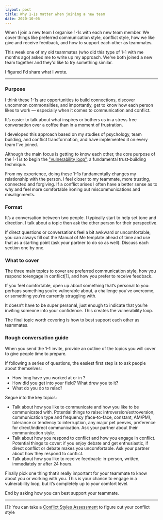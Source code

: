 ```yaml
---
layout: post
title: Why 1-1s matter when joining a new team
date: 2020-10-06
---
```


When I join a new team I organise 1-1s with each new team member. We cover things like preferred communication style, conflict style, how we like give and receive feedback, and how to support each other as teammates.

This week one of my old teammates (who did this type of 1-1 with me months ago) asked me to write up my approach. We've both joined a new team together and they'd like to try something similar. 

I figured I'd share what I wrote.

------------------------------------------
### Purpose
 
I think these 1-1s are opportunities to build connections, discover uncommon commonalities, and importantly, get to know how each person likes to work –– especially when it comes to communication and conflict.

It’s easier to talk about what inspires or bothers us in a stress free conversation over a coffee than in a moment of frustration.

I developed this approach based on my studies of psychology, team building, and conflict transformation, and have implemented it on every team I've joined.

Although the main focus is getting to know each other, the core purpose of the 1-1 is to begin the ["vulnerability loop"](https://ideas.ted.com/how-showing-vulnerability-helps-build-a-stronger-team/), a fundamental trust-building technique.

From my experience, doing these 1-1s fundamentally changes my relationship with the person. I feel closer to my teammate, more trusting, connected and forgiving. If a conflict arises I often have a better sense as to why and feel more comfortable ironing out miscommunications and misalignments.

### Format
It’s a conversation between two people. I typically start to help set tone and direction. I talk about a topic then ask the other person for their perspective. 

If direct questions or conversations feel a bit awkward or uncomfortable, you can always fill out the Manual of Me template ahead of time and use that as a starting point (ask your partner to do so as well). Discuss each section one by one.

### What to cover
The three main topics to cover are preferred communication style, how you respond to/engage in conflict[1], and how you prefer to receive feedback.

If you feel comfortable, open up about something that’s personal to you: perhaps something you’re vulnerable about, a challenge you’ve overcome, or something you’re currently struggling with. 

It doesn’t have to be super personal, just enough to indicate that you’re inviting someone into your confidence. This creates the vulnerability loop.

The final topic worth covering is how to best support each other as teammates. 

### Rough conversation guide

When you send the 1-1 invite, provide an outline of the topics you will cover to give people time to prepare.

If following a series of questions, the easiest first step is to ask people about themselves: 

* How long have you worked at <company> or in <team>? 
* How did you get into your field? What drew you to it?
* What do you do to relax? 

Segue into the key topics:
* Talk about how you like to communicate and how you like to be communicated with. Potential things to raise: introversion/extroversion, communication type and frequency (face-to-face, constant, AM/PM), tolerance or tendency to interruption, any major pet peeves, preference for direct/indirect communication. Ask your partner about their communication style.
* Talk about how you respond to conflict and how you engage in conflict. Potential things to cover: if you enjoy debate and get enthusiastic, if direct conflict or debate makes you uncomfortable. Ask your partner about how they respond to conflict.
* Talk about how you like to receive feedback: in-person, written, immediately or after 24 hours.

Finally pick one thing that’s really important for your teammate to know about you or working with you. This is your chance to engage in a vulnerability loop, but it’s completely up to your comfort level.

End by asking how you can best support your teammate.

---------------------------------------------------

[1]: You can take a [Conflict Styles Assessment](https://www.usip.org/public-education/students/conflict-styles-assessment) to figure out your conflict style
